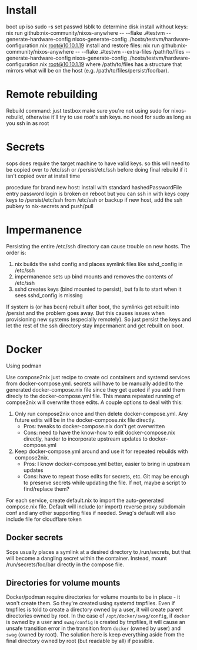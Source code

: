 # Install
boot up iso
sudo -s
set passwd
lsblk to determine disk
install without keys: nix run github:nix-community/nixos-anywhere -- --flake .#testvm --generate-hardware-config nixos-generate-config ./hosts/testvm/hardware-configuration.nix root@10.10.1.19
install and restore files: nix run github:nix-community/nixos-anywhere -- --flake .#testvm --extra-files /path/to/files --generate-hardware-config nixos-generate-config ./hosts/testvm/hardware-configuration.nix root@10.10.1.19
where /path/to/files has a structure that mirrors what will be on the host (e.g. /path/to/files/persist/foo/bar).

# Remote rebuilding
Rebuild command: just testbox
make sure you're not using sudo for nixos-rebuild, otherwise it'll try to use root's ssh keys. no need for sudo as long as you ssh in as root

# Secrets
sops does require the target machine to have valid keys. so this will need to be copied over to /etc/ssh or /persist/etc/ssh before doing final rebuild if it isn't copied over at install time

procedure for brand new host:
install with standard hashedPasswordFile entry
password login is broken on reboot but you can ssh in with keys
copy keys to /persist/etc/ssh from /etc/ssh or backup
if new host, add the ssh pubkey to nix-secrets and push/pull

# Impermanence
Persisting the entire /etc/ssh directory can cause trouble on new hosts. The order is:
1. nix builds the sshd config and places symlink files like sshd_config in /etc/ssh
1. impermanence sets up bind mounts and removes the contents of /etc/ssh
1. sshd creates keys (bind mounted to persist), but fails to start when it sees sshd_config is missing

If system is (or has been) rebuilt after boot, the symlinks get rebuilt into /persist and the problem goes away. But this causes issues when provisioning new systems (especially remotely). So just persist the keys and let the rest of the ssh directory stay impermanent and get rebuilt on boot.

# Docker
Using podman

Use compose2nix just recipe to create oci containers and systemd services from docker-compose.yml. secrets will have to be manually added to the generated docker-compose.nix file since they get quoted if you add them direcly to the docker-compose.yml file. This means repeated running of compse2nix will overwrite those edits. A couple options to deal with this:
1. Only run compose2nix once and then delete docker-compose.yml. Any future edits will be in the docker-compose.nix file directly.
    * Pros: tweaks to docker-compose.nix don't get overwritten
    * Cons: need to have the know-how to edit docker-compose.nix directly, harder to incorporate upstream updates to docker-compose.yml
1. Keep docker-compose.yml around and use it for repeated rebuilds with compose2nix.
    * Pros: I know docker-compose.yml better, easier to bring in upstream updates
    * Cons: have to repeat those edits for secrets, etc. Git may be enough to preserve secrets while updating the file. If not, maybe a script to find/replace them?

For each service, create default.nix to import the auto-generated compose.nix file. Default will include (or import) reverse proxy subdomain conf and any other supporting files if needed. Swag's default will also include file for cloudflare token

## Docker secrets
Sops usually places a symlink at a desired directory to /run/secrets, but that will become a dangling secret within the container. Instead, mount /run/secrets/foo/bar directly in the compose file. 

## Directories for volume mounts
Docker/podman require directories for volume mounts to be in place - it won't create them. So they're created using systemd tmpfiles. Even if tmpfiles is told to create a directory owned by a user, it will create parent directories owned by root. In the case of `/opt/docker/swag/config`, if `docker` is owned by a user and `swag/config` is created by tmpfiles, it will cause an unsafe transition error in the transition from `docker` (owned by user) and `swag` (owned by root). The solution here is keep everything aside from the final directory owned by root (but readable by all) if possible.
